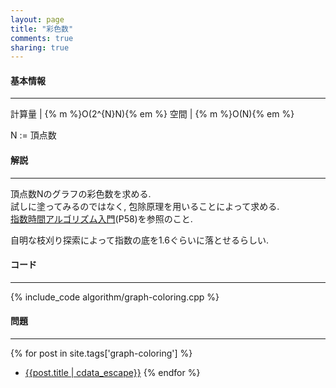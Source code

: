 ```yaml
---
layout: page
title: "彩色数"
comments: true
sharing: true
---
```


#### 基本情報
  
***

計算量 | {% m %}O(2^{N}N){% em %}
空間 | {% m %}O(N){% em %}
  
N := 頂点数

#### 解説

***

頂点数Nのグラフの彩色数を求める.  
試しに塗ってみるのではなく, 包除原理を用いることによって求める.  
[指数時間アルゴリズム入門](http://www.slideshare.net/wata_orz/ss-12131479)(P58)を参照のこと.  
  
自明な枝刈り探索によって指数の底を1.6ぐらいに落とせるらしい.  

#### コード

***

{% include_code algorithm/graph-coloring.cpp %}

#### 問題

***

{% for post in site.tags['graph-coloring'] %}
* [{{post.title | cdata_escape}}]({{post.url}})
{% endfor %}
